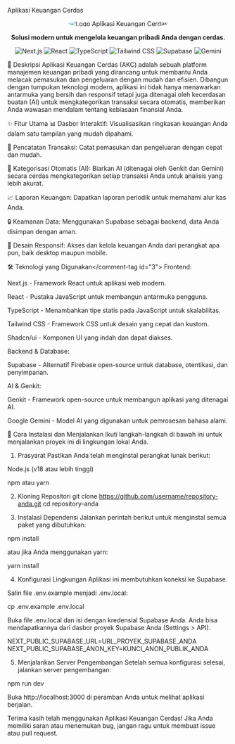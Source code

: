 Aplikasi Keuangan Cerdas
<p align="center">
<img src="https://placehold.co/150x150/7c3aed/ffffff?text=AKC" alt="Logo Aplikasi Keuangan Cerdas" style="border-radius: 50%;">
</p>

<p align="center">
<strong>Solusi modern untuk mengelola keuangan pribadi Anda dengan cerdas.</strong>
</p>

<p align="center">
<img src="https://img.shields.io/badge/Framework-Next.js_14-000000.svg?style=for-the-badge&logo=next.js&logoColor=white" alt="Next.js">
<img src="https://img.shields.io/badge/UI_Library-React-61DAFB.svg?style=for-the-badge&logo=react&logoColor=black" alt="React">
<img src="https://img.shields.io/badge/Language-TypeScript-3178C6.svg?style=for-the-badge&logo=typescript&logoColor=white" alt="TypeScript">
<img src="https://img.shields.io/badge/Styling-Tailwind_CSS-38B2AC.svg?style=for-the-badge&logo=tailwind-css&logoColor=white" alt="Tailwind CSS">
<img src="https://img.shields.io/badge/Backend-Supabase-3FCF8E.svg?style=for-the-badge&logo=supabase&logoColor=white" alt="Supabase">
<img src="https://img.shields.io/badge/AI-Google_Gemini-4285F4.svg?style=for-the-badge&logo=google-gemini&logoColor=white" alt="Gemini">
</p>

📝 Deskripsi
Aplikasi Keuangan Cerdas (AKC) adalah sebuah platform manajemen keuangan pribadi yang dirancang untuk membantu Anda melacak pemasukan dan pengeluaran dengan mudah dan efisien. Dibangun dengan tumpukan teknologi modern, aplikasi ini tidak hanya menawarkan antarmuka yang bersih dan responsif tetapi juga ditenagai oleh kecerdasan buatan (AI) untuk mengkategorikan transaksi secara otomatis, memberikan Anda wawasan mendalam tentang kebiasaan finansial Anda.

✨ Fitur Utama
📊 Dasbor Interaktif: Visualisasikan ringkasan keuangan Anda dalam satu tampilan yang mudah dipahami.

💸 Pencatatan Transaksi: Catat pemasukan dan pengeluaran dengan cepat dan mudah.

🤖 Kategorisasi Otomatis (AI): Biarkan AI (ditenagai oleh Genkit dan Gemini) secara cerdas mengkategorikan setiap transaksi Anda untuk analisis yang lebih akurat.

📈 Laporan Keuangan: Dapatkan laporan periodik untuk memahami alur kas Anda.

🔒 Keamanan Data: Menggunakan Supabase sebagai backend, data Anda disimpan dengan aman.

📱 Desain Responsif: Akses dan kelola keuangan Anda dari perangkat apa pun, baik desktop maupun mobile.

<comment-tag id="3">

🛠️ Teknologi yang Digunakan</comment-tag id="3">
Frontend:

Next.js - Framework React untuk aplikasi web modern.

React - Pustaka JavaScript untuk membangun antarmuka pengguna.

TypeScript - Menambahkan tipe statis pada JavaScript untuk skalabilitas.

Tailwind CSS - Framework CSS untuk desain yang cepat dan kustom.

Shadcn/ui - Komponen UI yang indah dan dapat diakses.

Backend & Database:

Supabase - Alternatif Firebase open-source untuk database, otentikasi, dan penyimpanan.

AI & Genkit:

Genkit - Framework open-source untuk membangun aplikasi yang ditenagai AI.

Google Gemini - Model AI yang digunakan untuk pemrosesan bahasa alami.

🚀 Cara Instalasi dan Menjalankan
Ikuti langkah-langkah di bawah ini untuk menjalankan proyek ini di lingkungan lokal Anda.

1. Prasyarat
Pastikan Anda telah menginstal perangkat lunak berikut:

Node.js (v18 atau lebih tinggi)

npm atau yarn

2. Kloning Repositori
git clone https://github.com/username/repository-anda.git
cd repository-anda

3. Instalasi Dependensi
Jalankan perintah berikut untuk menginstal semua paket yang dibutuhkan:

npm install

atau jika Anda menggunakan yarn:

yarn install

4. Konfigurasi Lingkungan
Aplikasi ini membutuhkan koneksi ke Supabase.

Salin file .env.example menjadi .env.local:

cp .env.example .env.local

Buka file .env.local dan isi dengan kredensial Supabase Anda. Anda bisa mendapatkannya dari dasbor proyek Supabase Anda (Settings > API).

NEXT_PUBLIC_SUPABASE_URL=URL_PROYEK_SUPABASE_ANDA
NEXT_PUBLIC_SUPABASE_ANON_KEY=KUNCI_ANON_PUBLIK_ANDA

5. Menjalankan Server Pengembangan
Setelah semua konfigurasi selesai, jalankan server pengembangan:

npm run dev

Buka http://localhost:3000 di peramban Anda untuk melihat aplikasi berjalan.

Terima kasih telah menggunakan Aplikasi Keuangan Cerdas! Jika Anda memiliki saran atau menemukan bug, jangan ragu untuk membuat issue atau pull request.
